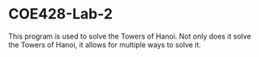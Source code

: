 # COE428-Lab-2
This program is used to solve the Towers of Hanoi.
Not only does it solve the Towers of Hanoi, it allows for multiple ways to solve it.
